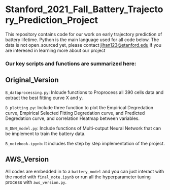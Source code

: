 # Stanford_2021_Fall_Battery_Trajectory_Prediction_Project
This repository contains code for our work on early trajectory prediction of battery lifetime. Python is the main language used for all code below.
The data is not open_sourced yet, please contact jihan123@stanford.edu if you are interesed in learning more about our project
### Our key scripts and functions are summarized here:

## Original_Version

`B_dataprocessing.py`: Inlcude functions to Proprocess all 390 cells data and extract the best fitting curve X and y.

`B_plotting.py`: Include three function to plot the Empirical Degredation curve, Empirical Selected Fitting Degredation curve, and Predicted Degredation curve, and correlation Heatmap between variables.  

`B_DNN_model.py`: Include functions of Multi-output Neural Network that can be implement to train the battery data.

`B_notebook.ipynb`: It includes the step by step implementation of the project.

## AWS_Version
All codes are embedded in to a `battery_model` and you can just interact with the model with `final_note.ipynb` or run all the hyperparameter tuning process with `aws_version.py`.
